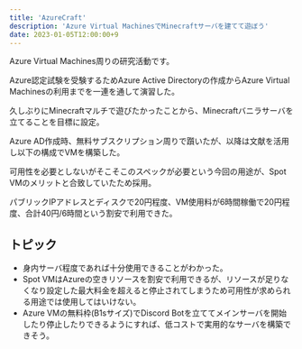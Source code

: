 ```yaml
---
title: 'AzureCraft'
description: 'Azure Virtual MachinesでMinecraftサーバを建てて遊ぼう'
date: 2023-01-05T12:00:00+9
---
```


Azure Virtual Machines周りの研究活動です。

<!--more-->

Azure認定試験を受験するためAzure Active Directoryの作成からAzure Virtual Machinesの利用までを一連を通して演習した。

久しぶりにMinecraftマルチで遊びたかったことから、Minecraftバニラサーバを立てることを目標に設定。

Azure AD作成時、無料サブスクリプション周りで躓いたが、以降は文献を活用し以下の構成でVMを構築した。

可用性を必要としないがそこそこのスペックが必要という今回の用途が、Spot VMのメリットと合致していたため採用。

パブリックIPアドレスとディスクで20円程度、VM使用料が6時間稼働で20円程度、合計40円/6時間という割安で利用できた。

## トピック

- 身内サーバ程度であれば十分使用できることがわかった。
- Spot VMはAzureの空きリソースを割安で利用できるが、リソースが足りなくなり設定した最大料金を超えると停止されてしまうため可用性が求められる用途では使用してはいけない。
- Azure VMの無料枠(B1sサイズ)でDiscord Botを立ててメインサーバを開始したり停止したりできるようにすれば、低コストで実用的なサーバを構築できそう。
